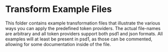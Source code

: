 ﻿# Transform Example Files

This folder contains example transformation files that illustrate the various ways you can apply the predefined token providers.
The actual file-names are arbitrary and all token providers support both psd1 and json formats.
All examples will at least be present in psd1, as those can be commented, allowing for some documentation inside of the file.
